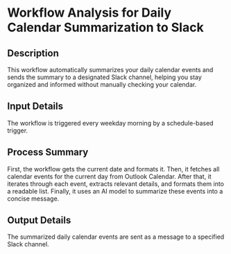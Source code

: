 # Workflow Analysis for Daily Calendar Summarization to Slack

## Description
This workflow automatically summarizes your daily calendar events and sends the summary to a designated Slack channel, helping you stay organized and informed without manually checking your calendar.

## Input Details
The workflow is triggered every weekday morning by a schedule-based trigger.

## Process Summary
First, the workflow gets the current date and formats it. Then, it fetches all calendar events for the current day from Outlook Calendar. After that, it iterates through each event, extracts relevant details, and formats them into a readable list. Finally, it uses an AI model to summarize these events into a concise message.

## Output Details
The summarized daily calendar events are sent as a message to a specified Slack channel.
